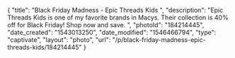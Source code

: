 {
    "title": "Black Friday Madness - Epic Threads Kids ",
    "description": "Epic Threads Kids is one of my favorite brands in Macys. Their collection is 40% off for Black Friday! Shop now and save. ",
    "photoId": "184214445",
    "date_created": "1543013250",
    "date_modified": "1546466794",
    "type": "captivate",
    "layout": "photo",
    "url": "\/p\/black-friday-madness-epic-threads-kids\/184214445"
}